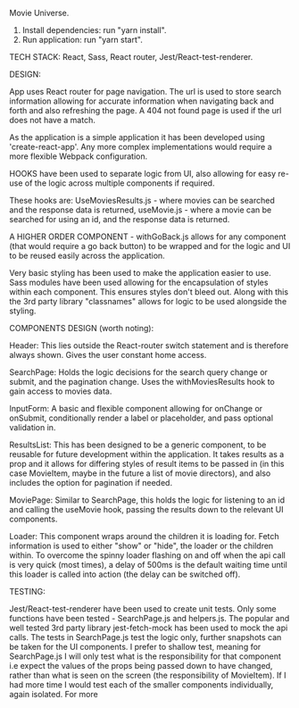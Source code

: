 Movie Universe.

1. Install dependencies: run "yarn install".
2. Run application: run "yarn start".

TECH STACK:
React, Sass, React router, Jest/React-test-renderer.

DESIGN:

App uses React router for page navigation. The url is used to store search information
allowing for accurate information when navigating back and forth and also refreshing the page.
A 404 not found page is used if the url does not have a match.

As the application is a simple application it has been developed using 'create-react-app'. Any more complex implementations
would require a more flexible Webpack configuration.

HOOKS have been used to separate logic from UI, also allowing for easy re-use of the logic across multiple
components if required. 

These hooks are:
UseMoviesResults.js - where movies can be searched and the response data is returned,
useMovie.js - where a movie can be searched for using an id, and the response data is returned.

A HIGHER ORDER COMPONENT - withGoBack.js allows for any component (that would require a go back button) to be wrapped and
for the logic and UI to be reused easily across the application.

Very basic styling has been used to make the application easier to use. Sass modules have been used allowing for the
encapsulation of styles within each component. This ensures styles don't bleed out. Along with this the 3rd party library
"classnames" allows for logic to be used alongside the styling.

COMPONENTS DESIGN (worth noting):

Header: This lies outside the React-router switch statement and is therefore always shown. Gives the user constant home access.

SearchPage: Holds the logic decisions for the search query change or submit, and the pagination change. Uses the
withMoviesResults hook to gain access to movies data.

InputForm: A basic and flexible component allowing for onChange or onSubmit, conditionally render a label or placeholder,
and pass optional validation in.

ResultsList: This has been designed to be a generic component, to be reusable for future development within the
application. It takes results as a prop and it allows for differing styles of result items to be passed in
(in this case MovieItem, maybe in the future a list of movie directors), and also includes the option for pagination if needed.

MoviePage: Similar to SearchPage, this holds the logic for listening to an id and calling the useMovie hook, passing the
results down to the relevant UI components.

Loader: This component wraps around the children it is loading for. Fetch information is used to either "show" or "hide",
the loader or the children within. To overcome the spinny loader flashing on and off when the api call is very quick (most times), 
a delay of 500ms is the default waiting time until this loader is called into action (the delay can be switched off).

TESTING:

Jest/React-test-renderer have been used to create unit tests. Only some functions have been tested - SearchPage.js and helpers.js.
The popular and well tested 3rd party library jest-fetch-mock has been used to mock the api calls.
The tests in SearchPage.js test the logic only, further snapshots can be taken for the UI components.
I prefer to shallow test, meaning for SearchPage.js I will only test what is the responsibility for that component i.e
expect the values of the props being passed down to have changed, rather than what is seen on the screen (the responsibility
of MovieItem).
If I had more time I would test each of the smaller components individually, again isolated.
For more 







